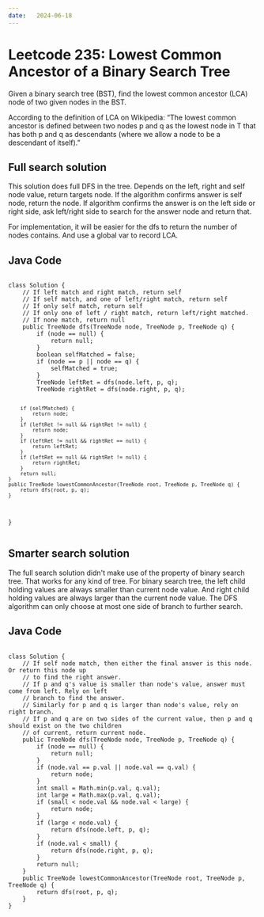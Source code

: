 ```yaml
---
date:   2024-06-18
---
```


# Leetcode 235: Lowest Common Ancestor of a Binary Search Tree

Given a binary search tree (BST), find the lowest common ancestor (LCA) node of two given nodes in the BST.

According to the definition of LCA on Wikipedia: “The lowest common ancestor is defined between two nodes p and q as the lowest node in T that has both p and q as descendants (where we allow a node to be a descendant of itself).”

## Full search solution
This solution does full DFS in the tree. Depends on the left, right and self node value, return 
targets node. If the algorithm confirms answer is self node, return the node. If algorithm confirms the answer is on the left side or right side, ask left/right side to search for the answer node and return that.

For implementation, it will be easier for the dfs to return the number of nodes contains. And use a global var to record LCA.

<h2> Java Code </h2>
<pre>
<code>
class Solution {
    // If left match and right match, return self
    // If self match, and one of left/right match, return self
    // If only self match, return self
    // If only one of left / right match, return left/right matched.
    // If none match, return null
    public TreeNode dfs(TreeNode node, TreeNode p, TreeNode q) {
        if (node == null) {
            return null;
        }
        boolean selfMatched = false;
        if (node == p || node == q) {
            selfMatched = true;
        }
        TreeNode leftRet = dfs(node.left, p, q);
        TreeNode rightRet = dfs(node.right, p, q);
        
        if (selfMatched) {
            return node;
        }
        if (leftRet != null && rightRet != null) {
            return node;
        }
        if (leftRet != null && rightRet == null) {
            return leftRet;
        }
        if (leftRet == null && rightRet != null) {
            return rightRet;
        }
        return null;
    }
    public TreeNode lowestCommonAncestor(TreeNode root, TreeNode p, TreeNode q) {
        return dfs(root, p, q);
    }
}
</code>
</pre>

## Smarter search solution
The full search solution didn't make use of the property of binary search tree. That works for any kind of tree. For binary search tree, the left child holding values are always smaller than current node value. And right child holding values are always larger than the current node value. The DFS algorithm can only choose at most one side of branch to further search.

## Java Code
<pre>
<code>
class Solution {
    // If self node match, then either the final answer is this node. Or return this node up
    // to find the right answer.
    // If p and q's value is smaller than node's value, answer must come from left. Rely on left
    // branch to find the answer.
    // Similarly for p and q is larger than node's value, rely on right branch.
    // If p and q are on two sides of the current value, then p and q should exist on the two children
    // of current, return current node.
    public TreeNode dfs(TreeNode node, TreeNode p, TreeNode q) {
        if (node == null) {
            return null;
        }
        if (node.val == p.val || node.val == q.val) {
            return node;
        }
        int small = Math.min(p.val, q.val);
        int large = Math.max(p.val, q.val);
        if (small < node.val && node.val < large) {
            return node;
        }
        if (large < node.val) {
            return dfs(node.left, p, q);
        }
        if (node.val < small) {
            return dfs(node.right, p, q);
        }
        return null;
    }
    public TreeNode lowestCommonAncestor(TreeNode root, TreeNode p, TreeNode q) {
        return dfs(root, p, q);
    }
}
</code>
</pre>